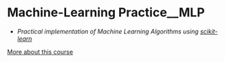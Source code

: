 # Machine-Learning Practice__MLP
- _Practical implementation of Machine Learning Algorithms using [scikit-learn](https://scikit-learn.org/stable/index.html)_
  
[More about this course](https://study.iitm.ac.in/ds/course_pages/BSCS2008.html)
